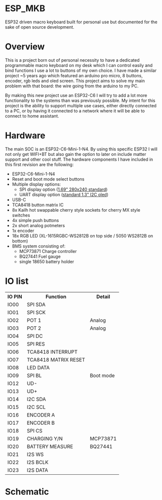 # ESP_MKB
ESP32 driven macro keyboard built for personal use but documented for the sake of open source development.

# Overview
This is a project born out of personal necessity to have a dedicated programmable macro keyboard on my desk which I can control easily and bind functions I use a lot to buttons of my own choice.
I have made a similar project ~5 years ago which featured an arduino pro micro, 8 buttons, encoder, rgb leds and oled screen.
This project aims to solve my main problem with that board: the wire going from the arduino to my PC.

By making this new project use an ESP32-C6 I will try to add a lot more functionality to the systems than was previously possible.
My intent for this project is the ability to support multiple use cases, either directly connected to a PC, or by having it connected to a network where it will be able to connect to home assistant.

# Hardware
The main SOC is an ESP32-C6-Mini-1-N4. By using this specific ESP32 I will not only get WIFI+BT but also gain the option to later on include matter support and other cool stuff.
The hardware components I have included in this first revision are the following:
- ESP32-C6-Mini-1-N4
- Reset and boot mode select buttons
- Multiple display options:
  - SPI display option (<a href='https://aliexpress.com/item/1005006857426510.html'>1.69" 280x240 standard</a>)
  - UART display option (<a href='aliexpress.com/item/1005006862867338.html'>standard 1.3" I2C oled</a>)
- USB-C
- TCA8418 button matrix IC
- 8x Kailh hot swappable cherry style sockets for cherry MX style switches
- 4x simple push buttons 
- 2x short analog potmeters 
- 1x encoder
- 18x RGB LED (XL-1615RGBC-WS2812B on top side / 5050 WS2812B on bottom)
- BMS system consisting of:
  - MCP73871 Charge controller
  - BQ27441 Fuel gauge
  - single 18650 battery holder
 
# IO list
<table>
  <tr>
    <th>IO PIN</th>
    <th>Function</th>
    <th>Detail</th>
  </tr>
  <tr><td>IO00</td><td>SPI SDA</td><td></td></tr>
  <tr><td>IO01</td><td>SPI SCK</td><td></td></tr>
  <tr><td>IO02</td><td>POT 1</td><td>Analog</td></tr>
  <tr><td>IO03</td><td>POT 2</td><td>Analog</td></tr>
  <tr><td>IO04</td><td>SPI DC</td><td></td></tr>
  <tr><td>IO05</td><td>SPI RES</td><td></td></tr>
  <tr><td>IO06</td><td>TCA8418 INTERRUPT</td><td></td></tr>
  <tr><td>IO07</td><td>TCA8418 MATRIX RESET</td><td></td></tr>
  <tr><td>IO08</td><td>LED DATA</td><td></td></tr>
  <tr><td>IO09</td><td>SPI BL</td><td>Boot mode</td></tr>
  <tr><td>IO12</td><td>UD-</td><td></td></tr>
  <tr><td>IO13</td><td>UD+</td><td></td></tr>
  <tr><td>IO14</td><td>I2C SDA</td><td></td></tr>
  <tr><td>IO15</td><td>I2C SCL</td><td></td></tr>
  <tr><td>IO16</td><td>ENCODER A</td><td></td></tr>
  <tr><td>IO17</td><td>ENCODER B</td><td></td></tr> 
  <tr><td>IO18</td><td>SPI CS</td><td></td></tr>
  <tr><td>IO19</td><td>CHARGING Y/N</td><td>MCP73871</td></tr>
  <tr><td>IO20</td><td>BATTERY MEASURE</td><td>BQ27441</td></tr>
  <tr><td>IO21</td><td>I2S WS</td><td></td></tr>
  <tr><td>IO22</td><td>I2S BCLK</td><td></td></tr>
  <tr><td>IO23</td><td>I2S DATA</td><td></td></tr> 
</table>

# Schematic
